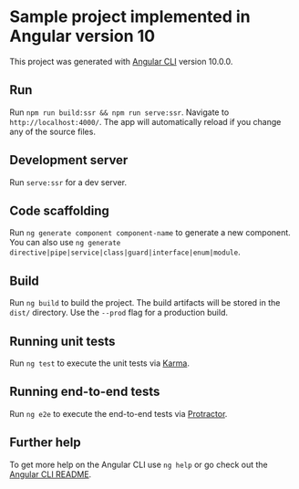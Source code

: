 # Sample project implemented in Angular version 10

This project was generated with [Angular CLI](https://github.com/angular/angular-cli) version 10.0.0.

## Run
Run `npm run build:ssr && npm run serve:ssr`. Navigate to `http://localhost:4000/`. The app will automatically reload if you change any of the source files.

## Development server

Run `serve:ssr` for a dev server.

## Code scaffolding

Run `ng generate component component-name` to generate a new component. You can also use `ng generate directive|pipe|service|class|guard|interface|enum|module`.

## Build

Run `ng build` to build the project. The build artifacts will be stored in the `dist/` directory. Use the `--prod` flag for a production build.

## Running unit tests

Run `ng test` to execute the unit tests via [Karma](https://karma-runner.github.io).

## Running end-to-end tests

Run `ng e2e` to execute the end-to-end tests via [Protractor](http://www.protractortest.org/).

## Further help

To get more help on the Angular CLI use `ng help` or go check out the [Angular CLI README](https://github.com/angular/angular-cli/blob/master/README.md).

